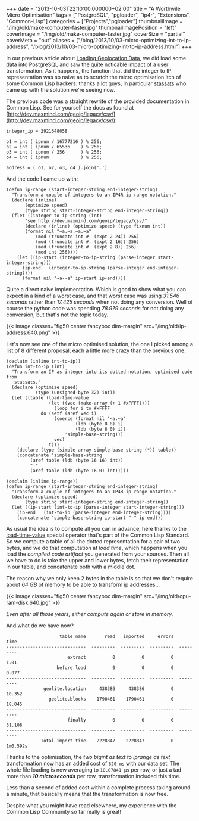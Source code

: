 +++
date = "2013-10-03T22:10:00.000000+02:00"
title = "A Worthwile Micro Optimisation"
tags = ["PostgreSQL", "pgloader", "ip4r", "Extensions", "Common-Lisp"]
categories = ["Projects","pgloader"]
thumbnailImage = "/img/old/make-computer-faster.jpg"
thumbnailImagePosition = "left"
coverImage = "/img/old/make-computer-faster.jpg"
coverSize = "partial"
coverMeta = "out"
aliases = ["/blog/2013/10/03-micro-optimizing-int-to-ip-address",
           "/blog/2013/10/03-micro-optimizing-int-to-ip-address.html"]
+++

In our previous article about 
[Loading Geolocation Data](/blog/2013/10/01-loading-geolocation-data), we did load some
data into PostgreSQL and saw the quite noticable impact of a user
transformation. As it happens, the function that did the integer to IP
representation was so naive as to scratch the micro optimisation itch of
some Common Lisp hackers: thanks a lot guys, in particular 
[stassats](https://github.com/stassats) who came
up with the solution we're seeing now.


The previous code was a straight rewrite of the provided documentation in
Common Lisp. See for yourself the docs as found at
[http://dev.maxmind.com/geoip/legacy/csv/](http://dev.maxmind.com/geoip/legacy/csv/):

~~~
integer_ip = 2921648058

o1 = int ( ipnum / 16777216 ) % 256;
o2 = int ( ipnum / 65536    ) % 256;
o3 = int ( ipnum / 256      ) % 256;
o4 = int ( ipnum            ) % 256;

address = ( o1, o2, o3, o4 ).join('.')
~~~


And the code I came up with:

~~~
(defun ip-range (start-integer-string end-integer-string)
  "Transform a couple of integers to an IP4R ip range notation."
  (declare (inline)
	   (optimize speed)
	   (type string start-integer-string end-integer-string))
  (flet ((integer-to-ip-string (int)
	   "see http://dev.maxmind.com/geoip/legacy/csv/"
	   (declare (inline) (optimize speed) (type fixnum int))
	   (format nil "~a.~a.~a.~a"
		   (mod (truncate int #. (expt 2 24)) 256)
		   (mod (truncate int #. (expt 2 16)) 256)
		   (mod (truncate int #. (expt 2 8)) 256)
		   (mod int 256))))
    (let ((ip-start (integer-to-ip-string (parse-integer start-integer-string)))
	  (ip-end   (integer-to-ip-string (parse-integer end-integer-string))))
      (format nil "~a-~a" ip-start ip-end))))
~~~


Quite a direct naive implementation. Which is good to show what you can
expect in a kind of a worst case, and that worst case was using 
*31.546
seconds* rather than 
*17.425 seconds* when not doing any conversion. Well of
course the python code was spending 
*78.979 seconds* for not doing any
conversion, but that's not the topic today.


{{< image classes="fig50 center fancybox dim-margin" src="/img/old/ip-address.640.png" >}}


Let's now see one of the micro optimised solution, the one I picked among a
list of 8 different proposal, each a little more crazy than the previous
one:

~~~
(declaim (inline int-to-ip))
(defun int-to-ip (int)
  "Transform an IP as integer into its dotted notation, optimised code from
   stassats."
  (declare (optimize speed)
           (type (unsigned-byte 32) int))
  (let ((table (load-time-value
                (let ((vec (make-array (+ 1 #xFFFF))))
                  (loop for i to #xFFFF
		     do (setf (aref vec i)
			      (coerce (format nil "~a.~a"
					      (ldb (byte 8 8) i)
					      (ldb (byte 8 0) i))
				      'simple-base-string)))
                  vec)
                t)))
    (declare (type (simple-array simple-base-string (*)) table))
    (concatenate 'simple-base-string
		 (aref table (ldb (byte 16 16) int))
		 "."
		 (aref table (ldb (byte 16 0) int)))))

(declaim (inline ip-range))
(defun ip-range (start-integer-string end-integer-string)
  "Transform a couple of integers to an IP4R ip range notation."
  (declare (optimize speed)
	   (type string start-integer-string end-integer-string))
  (let ((ip-start (int-to-ip (parse-integer start-integer-string)))
	(ip-end   (int-to-ip (parse-integer end-integer-string))))
    (concatenate 'simple-base-string ip-start "-" ip-end)))
~~~


As usual the idea is to compute all you can in advance, here thanks to the
[load-time-value](http://www.lispworks.com/documentation/HyperSpec/Body/s_ld_tim.htm) special operator that's part of the Common Lisp Standard. So
we compute a table of all the dotted representation for a pair of two bytes,
and we do that computation at 
*load time*, which happens when you load the
*compiled code artifact* you generated from your sources. Then all we have to
do is take the upper and lower bytes, fetch their representation in our
table, and concatenate both with a middle dot.

The reason why we only keep 2 bytes in the table is so that we don't require
about 
*64 GB* of memory to be able to transform ip addresses...


{{< image classes="fig50 center fancybox dim-margin" src="/img/old/cpu-ram-disk.640.jpg" >}}


*Even after all those years, either compute again or store in memory.*

And what do we have now?

~~~
                    table name       read   imported     errors       time
------------------------------  ---------  ---------  ---------  ---------
                       extract          0          0          0       1.01
                   before load          0          0          0      0.077
------------------------------  ---------  ---------  ---------  ---------
              geolite.location     438386     438386          0     10.352
                geolite.blocks    1790461    1790461          0     18.045
------------------------------  ---------  ---------  ---------  ---------
                       finally          0          0          0     31.108
------------------------------  ---------  ---------  ---------  ---------
             Total import time    2228847    2228847          0   1m0.592s
~~~


Thanks to the optimisation, the 
*two bigint as text to iprange as text*
transformation now has an added cost of 
`620 ms` with our data set. The whole
file loading is now averaging to 
`10.07841 µs` per row, or just a tad more
than 
***10 microseconds*** per row, transformation included this time.

Less than a second of added cost within a complete process taking around a
minute, that basically means that the transformation is now free.

Despite what you might have read elsewhere, my experience with the Common
Lisp Community so far really is great!
